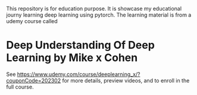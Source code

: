 This repository is for education purpose. It is showcase my educational journy learning deep learning using pytorch. 
The learning material is from a udemy course called 

# Deep Understanding Of Deep Learning by Mike x Cohen
See https://www.udemy.com/course/deeplearning_x/?couponCode=202302 for more details, preview videos, and to enroll in the full course.



